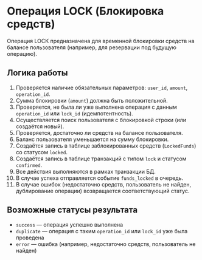 # Операция LOCK (Блокировка средств)

Операция LOCK предназначена для временной блокировки средств на балансе пользователя (например, для резервации под будущую операцию).

## Логика работы

1. Проверяется наличие обязательных параметров: `user_id`, `amount`, `operation_id`.
2. Сумма блокировки (`amount`) должна быть положительной.
3. Проверяется, не была ли уже выполнена операция с данным `operation_id` или `lock_id` (идемпотентность).
4. Осуществляется поиск пользователя с блокировкой строки (или создаётся новый).
5. Проверяется, достаточно ли средств на балансе пользователя.
6. Баланс пользователя уменьшается на сумму блокировки.
7. Создаётся запись в таблице заблокированных средств (`LockedFunds`) со статусом `locked`.
8. Создаётся запись в таблице транзакций с типом `lock` и статусом `confirmed`.
9. Все действия выполняются в рамках транзакции БД.
10. В случае успеха отправляется событие `funds_locked` в очередь.
11. В случае ошибок (недостаточно средств, пользователь не найден, дублирование операции) возвращается соответствующий статус.

## Возможные статусы результата
- `success` — операция успешно выполнена
- `duplicate` — операция с таким `operation_id` или `lock_id` уже была проведена
- `error` — ошибка (например, недостаточно средств, пользователь не найден) 